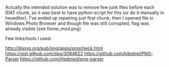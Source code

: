 Actually the intended solution was to remove few junk files before each IDAT chunk, so it was best to have python script for this (or do it manually in hexeditor).
I've ended up repairing just first chunk, then I opened file in Windows Photo Browser and though file was still corrupted, flag was already visible (see fixme_mod.png)

Few links/tools I used:

http://libpng.org/pub/png/apps/pngcheck.html
https://gist.github.com/sbp/3084622
https://github.com/kibotrel/PNG-Parser
https://github.com/Hedroed/png-parser
